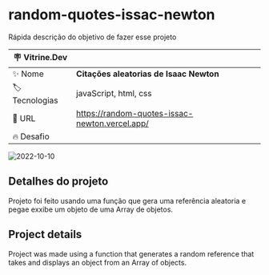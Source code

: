 # random-quotes-issac-newton

Rápida descrição do objetivo de fazer esse projeto

| :placard: Vitrine.Dev |     |
| -------------  | --- |
| :sparkles: Nome        | **Citações aleatorias de Isaac Newton**
| :label: Tecnologias | javaScript, html, css
| :rocket: URL         | https://random-quotes-issac-newton.vercel.app/
| :fire: Desafio     | 

![2022-10-10](https://user-images.githubusercontent.com/103390905/194824384-0c53d2e6-85b3-497f-a276-70d067843076.png?text=imagem+do+projeto#vitrinedev)

## Detalhes do projeto

Projeto foi feito usando uma função que gera uma referência aleatoria e pegae exxibe um objeto de uma Array de objetos.

## Project details 

Project was made using a function that generates a random reference that takes and displays an object from an Array of objects.

